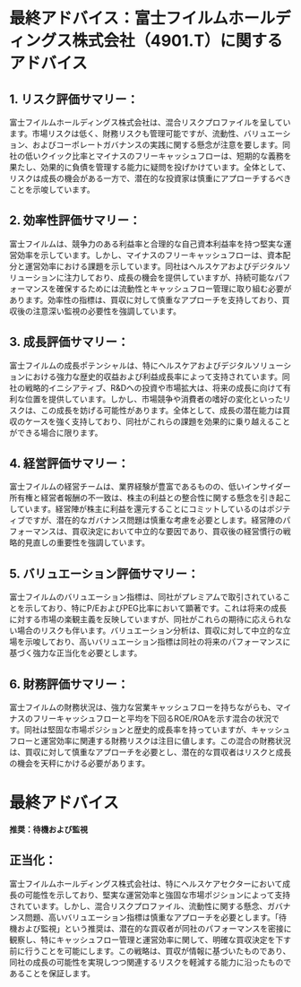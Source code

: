 # 最終アドバイス：富士フイルムホールディングス株式会社（4901.T）に関するアドバイス

## 1. リスク評価サマリー：
富士フイルムホールディングス株式会社は、混合リスクプロファイルを呈しています。市場リスクは低く、財務リスクも管理可能ですが、流動性、バリュエーション、およびコーポレートガバナンスの実践に関する懸念が注意を要します。同社の低いクイック比率とマイナスのフリーキャッシュフローは、短期的な義務を果たし、効果的に負債を管理する能力に疑問を投げかけています。全体として、リスクは成長の機会がある一方で、潜在的な投資家は慎重にアプローチするべきことを示唆しています。

## 2. 効率性評価サマリー：
富士フイルムは、競争力のある利益率と合理的な自己資本利益率を持つ堅実な運営効率を示しています。しかし、マイナスのフリーキャッシュフローは、資本配分と運営効率における課題を示しています。同社はヘルスケアおよびデジタルソリューションに注力しており、成長の機会を提供していますが、持続可能なパフォーマンスを確保するためには流動性とキャッシュフロー管理に取り組む必要があります。効率性の指標は、買収に対して慎重なアプローチを支持しており、買収後の注意深い監視の必要性を強調しています。

## 3. 成長評価サマリー：
富士フイルムの成長ポテンシャルは、特にヘルスケアおよびデジタルソリューションにおける強力な歴史的収益および利益成長率によって支持されています。同社の戦略的イニシアティブ、R&Dへの投資や市場拡大は、将来の成長に向けて有利な位置を提供しています。しかし、市場競争や消費者の嗜好の変化といったリスクは、この成長を妨げる可能性があります。全体として、成長の潜在能力は買収のケースを強く支持しており、同社がこれらの課題を効果的に乗り越えることができる場合に限ります。

## 4. 経営評価サマリー：
富士フイルムの経営チームは、業界経験が豊富であるものの、低いインサイダー所有権と経営者報酬の不一致は、株主の利益との整合性に関する懸念を引き起こしています。経営陣が株主に利益を還元することにコミットしているのはポジティブですが、潜在的なガバナンス問題は慎重な考慮を必要とします。経営陣のパフォーマンスは、買収決定において中立的な要因であり、買収後の経営慣行の戦略的見直しの重要性を強調しています。

## 5. バリュエーション評価サマリー：
富士フイルムのバリュエーション指標は、同社がプレミアムで取引されていることを示しており、特にP/EおよびPEG比率において顕著です。これは将来の成長に対する市場の楽観主義を反映していますが、同社がこれらの期待に応えられない場合のリスクも伴います。バリュエーション分析は、買収に対して中立的な立場を示唆しており、高いバリュエーション指標は同社の将来のパフォーマンスに基づく強力な正当化を必要とします。

## 6. 財務評価サマリー：
富士フイルムの財務状況は、強力な営業キャッシュフローを持ちながらも、マイナスのフリーキャッシュフローと平均を下回るROE/ROAを示す混合の状況です。同社は堅固な市場ポジションと歴史的成長率を持っていますが、キャッシュフローと運営効率に関連する財務リスクは注目に値します。この混合の財務状況は、買収に対して慎重なアプローチを必要とし、潜在的な買収者はリスクと成長の機会を天秤にかける必要があります。

# 最終アドバイス
**推奨：待機および監視**

## 正当化：
富士フイルムホールディングス株式会社は、特にヘルスケアセクターにおいて成長の可能性を示しており、堅実な運営効率と強固な市場ポジションによって支持されています。しかし、混合リスクプロファイル、流動性に関する懸念、ガバナンス問題、高いバリュエーション指標は慎重なアプローチを必要とします。「待機および監視」という推奨は、潜在的な買収者が同社のパフォーマンスを密接に観察し、特にキャッシュフロー管理と運営効率に関して、明確な買収決定を下す前に行うことを可能にします。この戦略は、買収が情報に基づいたものであり、同社の成長の可能性を実現しつつ関連するリスクを軽減する能力に沿ったものであることを保証します。